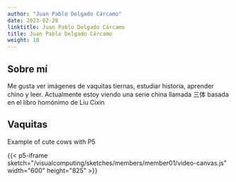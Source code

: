 ```yaml
---
author: "Juan Pablo Delgado Cárcamo"
date: 2023-02-28
linktitle: Juan Pablo Delgado Cárcamo
title: Juan Pablo Delgado Cárcamo
weight: 10
---
```


## Sobre mí
 Me gusta ver imágenes de vaquitas tiernas, estudiar historia, aprender chino y leer. Actualmente estoy viendo una serie china llamada 三体 basada en el libro homónimo de Liu Cixin

## Vaquitas
 Example of cute cows with P5

{{< p5-iframe sketch="/visualcomputing/sketches/members/member01/video-canvas.js" width="600" height="825" >}} 

